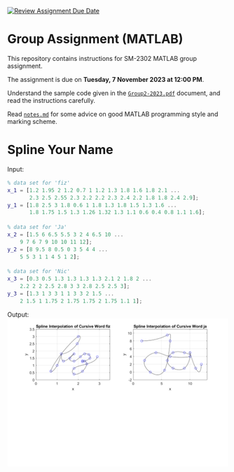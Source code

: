 [![Review Assignment Due Date](https://classroom.github.com/assets/deadline-readme-button-24ddc0f5d75046c5622901739e7c5dd533143b0c8e959d652212380cedb1ea36.svg)](https://classroom.github.com/a/i8q0vJZ5)
# Group Assignment (MATLAB)

This repository contains instructions for SM-2302 MATLAB group assignment.

The assignment is due on **Tuesday, 7 November 2023 at 12:00 PM**.

Understand the sample code given in the [`Group2-2023.pdf`](Group2-2023.pdf) document, and read the instructions carefully.

Read [`notes.md`](notes.md) for some advice on good MATLAB programming style and marking scheme.

# Spline Your Name

Input:
```matlab
% data set for 'fiz'
x_1 = [1.2 1.95 2 1.2 0.7 1 1.2 1.3 1.8 1.6 1.8 2.1 ...
       2.3 2.5 2.55 2.3 2.2 2.2 2.3 2.4 2.2 1.8 1.8 2.4 2.9];
y_1 = [1.8 2.5 3 1.8 0.6 1 1.8 1.3 1.8 1.5 1.3 1.6 ...
       1.8 1.75 1.5 1.3 1.26 1.32 1.3 1.1 0.6 0.4 0.8 1.1 1.6];

% data set for 'Ja'
x_2 = [1.5 6 6.5 5.5 3 2 4 6.5 10 ...
    9 7 6 7 9 10 10 11 12];
y_2 = [8 9.5 8 0.5 0 3 5 4 4 ...
    5 5 3 1 1 4 5 1 2];

% data set for 'Nic'
x_3 = [0.3 0.5 1.3 1.3 1.3 1.3 2.1 2 1.8 2 ...
    2.2 2 2 2.5 2.8 3 3 2.8 2.5 2.5 3];
y_3 = [1.3 1 3 3 1 1 3 3 2 1.5 ...
    2 1.5 1 1.75 2 1.75 1.75 2 1.75 1.1 1];
```

Output:
![plots](plots.png)
